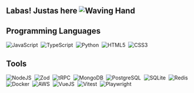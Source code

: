 ## Labas! Justas here  ![Waving Hand](https://media.giphy.com/media/3o7aC5tW2iI7eO0W7m/giphy.gif)

## Programming Languages
![JavaScript](https://img.shields.io/badge/JAVASCRIPT-323330.svg?&style=flat&logo=javascript&logoColor=%23F7DF1E)&nbsp;
![TypeScript](https://img.shields.io/badge/TYPESCRIPT-%23007ACC.svg?&style=flat&logo=typescript&logoColor=white)&nbsp;
![Python](https://img.shields.io/badge/PYTHON-3776AB.svg?&style=flat&logo=python&logoColor=white)&nbsp;
![HTML5](https://img.shields.io/badge/HTML5-E34F26.svg?&style=flat&logo=html5&logoColor=white)&nbsp;
![CSS3](https://img.shields.io/badge/CSS3-%231572B6.svg?&style=flat&logo=css3&logoColor=white)&nbsp;

## Tools
![NodeJS](https://img.shields.io/badge/NODEJS-339933.svg?&style=flat&logo=node.js&logoColor=white)&nbsp;
![Zod](https://img.shields.io/badge/ZOD-001E6E.svg?&style=flat&logo=typescript&logoColor=white)&nbsp;
![tRPC](https://img.shields.io/badge/tRPC-blue?&style=flat&logo=trpc&logoColor=white)&nbsp;
![MongoDB](https://img.shields.io/badge/MONGODB-47A248.svg?&style=flat&logo=mongodb&logoColor=white)&nbsp;
![PostgreSQL](https://img.shields.io/badge/POSTGRES-%23316192.svg?&style=flat&logo=postgresql&logoColor=white)&nbsp;
![SQLite](https://img.shields.io/badge/SQLITE-003B57.svg?&style=flat&logo=sqlite&logoColor=white)&nbsp;
![Redis](https://img.shields.io/badge/REDIS-%23D82C20.svg?&style=flat&logo=redis&logoColor=white)&nbsp;
![Docker](https://img.shields.io/badge/DOCKER-2496ED.svg?&style=flat&logo=docker&logoColor=white)&nbsp;
![AWS](https://img.shields.io/badge/AWS-black?&style=flat&logo=amazon-aws&logoColor=white)&nbsp;
![VueJS](https://img.shields.io/badge/VUEJS-darkgreen?&style=flat&logo=vue.js&logoColor=white)&nbsp;
![Vitest](https://img.shields.io/badge/VITEST-5A4C9B.svg?&style=flat&logo=vitest&logoColor=white)&nbsp;
![Playwright](https://img.shields.io/badge/PLAYWRIGHT-00B0D8.svg?&style=flat&logo=playwright&logoColor=white)&nbsp;
